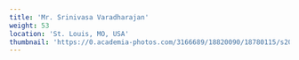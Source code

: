 ```yaml
---
title: 'Mr. Srinivasa Varadharajan'
weight: 53
location: 'St. Louis, MO, USA'
thumbnail: 'https://0.academia-photos.com/3166689/18820090/18780115/s200_k.kalyanasundaram.jpg'
---
```

